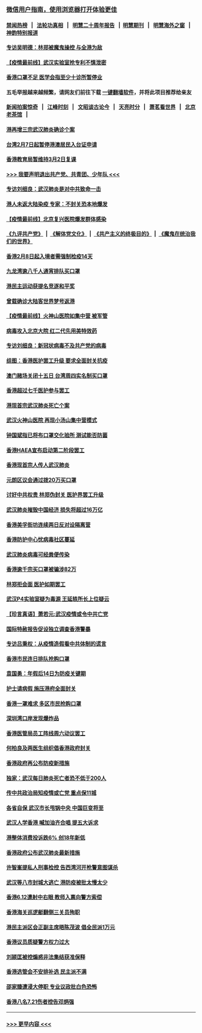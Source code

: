 ### [微信用户指南，使用浏览器打开体验更佳](https://github.com/gfw-breaker/banned-news1/blob/master/indexes/wechat-guide.md?t=0)
#### [禁闻热榜](热点新闻.md?t=0)  &nbsp;&nbsp;|&nbsp;&nbsp; [法轮功真相](https://github.com/gfw-breaker/truth/blob/master/README.md?t=0) &nbsp;&nbsp;|&nbsp;&nbsp; [明慧二十周年报告](https://github.com/gfw-breaker/mh-reports/blob/master/README.md?t=0) &nbsp;&nbsp;|&nbsp;&nbsp;[明慧期刊](https://github.com/gfw-breaker/mh-qikan) &nbsp;&nbsp;|&nbsp;&nbsp; [明慧海外之窗](https://github.com/gfw-breaker/mh-news/blob/master/README.md?t=0) &nbsp;&nbsp;|&nbsp;&nbsp; [神韵特别报道](https://github.com/gfw-breaker/mh-news/blob/master/shenyun.md?t=0)
#### [专访吴明德：林郑被魔鬼操控 与全港为敌](../pages/nsc415/n11852734.md?t=02080733) 
#### [【疫情最前线】武汉实验室抢专利不慎泄密](../pages/nsc415/n11850310.md?t=02080733) 
#### [香港口罩不足 医学会指至少十诊所暂停业](../pages/nsc415/n11850301.md?t=02080733) 
#### 五毛举报越来越频繁，请网友们前往下载 [一键翻墙软件](https://github.com/gfw-breaker/ssr-accounts)，并将此项目推荐给亲友
#### [新闻拍案惊奇](https://github.com/gfw-breaker/banned-news1/blob/master/pages/link4.md) &nbsp;&nbsp;|&nbsp;&nbsp; [江峰时刻](https://github.com/gfw-breaker/banned-news1/blob/master/pages/link4.md) &nbsp;&nbsp;|&nbsp;&nbsp; [文昭谈古论今](https://github.com/gfw-breaker/banned-news1/blob/master/pages/link4.md) &nbsp;&nbsp;|&nbsp;&nbsp; [天亮时分](https://github.com/gfw-breaker/banned-news1/blob/master/pages/link4.md) &nbsp;&nbsp;|&nbsp;&nbsp; [萧茗看世界](https://github.com/gfw-breaker/banned-news1/blob/master/pages/link4.md) &nbsp;&nbsp;|&nbsp;&nbsp; [北京老茶馆](https://github.com/gfw-breaker/banned-news1/blob/master/pages/link4.md) &nbsp;&nbsp;|&nbsp;&nbsp; 
#### [港再增三宗武汉肺炎确诊个案](../pages/nsc415/n11850328.md?t=02080733) 
#### [台湾2月7日起暂停港澳居民入台证申请](../pages/nsc415/n11850304.md?t=02080733) 
#### [香港教育局暂维持3月2日复课](../pages/nsc415/n11850260.md?t=02080733) 
#### [>>> 我要声明退出共产党、共青团、少年队 <<<](https://github.com/begood0513/goodnews/blob/master/quit/letter.md) 
#### [专访刘细良：武汉肺炎是对中共致命一击](../pages/nsc415/n11849934.md?t=02080733) 
#### [港人未返大陆染疫 专家：不封关恐本地爆发](../pages/nsc415/n11848021.md?t=02080733) 
#### [【疫情最前线】北京复兴医院爆发群体感染](../pages/nsc415/n11847626.md?t=02080733) 
#### [《九评共产党》](https://github.com/begood0513/9ping.md/blob/master/README.md) &nbsp;|&nbsp; [《解体党文化》](../../../../jtdwh.md/blob/master/README.md)  &nbsp;|&nbsp; [《共产主义的终极目的》](../../../../gczydzjmd.md/blob/master/README.md) &nbsp;|&nbsp; [《魔鬼在统治我们的世界》](../../../../mgztzwmdsj.md/blob/master/README.md) 
#### [香港2月8日起入境者需强制检疫14天](../pages/nsc415/n11847658.md?t=02080733) 
#### [九龙湾逾八千人通宵排队买口罩](../pages/nsc415/n11847647.md?t=02080733) 
#### [港民主运动获提名竞逐和平奖](../pages/nsc415/n11847633.md?t=02080733) 
#### [曾载确诊大陆客世界梦号返港](../pages/nsc415/n11847608.md?t=02080733) 
#### [【疫情最前线】火神山医院如集中营 被军管](../pages/nsc415/n11847524.md?t=02080733) 
#### [病毒攻入北京大院 红二代先用美特效药](../pages/nsc415/n11847427.md?t=02080733) 
#### [专访刘细良：新冠状病毒不及共产党的病毒](../pages/nsc415/n11847164.md?t=02080733) 
#### [组图：香港医护罢工升级 要求全面封关抗疫](../pages/nsc415/n11844107.md?t=02080733) 
#### [澳门赌场关闭十五日 台湾周四实名制买口罩](../pages/nsc415/n11845083.md?t=02080733) 
#### [香港超过七千医护参与罢工](../pages/nsc415/n11845051.md?t=02080733) 
#### [港现首宗武汉肺炎死亡个案](../pages/nsc415/n11844998.md?t=02080733) 
#### [武汉火神山医院 再现小汤山集中营模式](../pages/nsc415/n11844763.md?t=02080733) 
#### [钟国斌指已将布口罩交化验所 测试能否防菌](../pages/nsc415/n11842783.md?t=02080733) 
#### [香港HAEA宣布启动第二阶段罢工](../pages/nsc415/n11842723.md?t=02080733) 
#### [香港现首宗人传人武汉肺炎](../pages/nsc415/n11842766.md?t=02080733) 
#### [元朗区议会通过拨20万买口罩](../pages/nsc415/n11842754.md?t=02080733) 
#### [讨好中共权贵 林郑伪封关 医护界罢工升级](../pages/nsc415/n11842359.md?t=02080733) 
#### [武汉肺炎摧毁中国经济 损失将超过16万亿](../pages/nsc415/n11839723.md?t=02080733) 
#### [香港美孚街坊连续两日反对设隔离营](../pages/nsc415/n11839962.md?t=02080733) 
#### [香港防护中心忧病毒社区蔓延](../pages/nsc415/n11839933.md?t=02080733) 
#### [武汉肺炎病毒可经粪便传染](../pages/nsc415/n11839939.md?t=02080733) 
#### [香港逾千宗买口罩被骗涉82万](../pages/nsc415/n11839914.md?t=02080733) 
#### [林郑拒会面 医护如期罢工](../pages/nsc415/n11839892.md?t=02080733) 
#### [武汉P4实验室疑为毒源 王延轶所长上位疑云](../pages/nsc415/n11835543.md?t=02080733) 
#### [【珍言真语】萧若元:武汉疫情或令中共亡党](../pages/nsc415/n11829394.md?t=02080733) 
#### [国际特赦报告促设独立调查香港警暴](../pages/nsc415/n11833845.md?t=02080733) 
#### [专访吕秉权：从疫情造假看中共体制的谎言](../pages/nsc415/n11833813.md?t=02080733) 
#### [香港市民连日排队抢购口罩](../pages/nsc415/n11833794.md?t=02080733) 
#### [袁国勇：年假后14日为防疫关键期](../pages/nsc415/n11831088.md?t=02080733) 
#### [护士请病假 施压港府全面封关](../pages/nsc415/n11831030.md?t=02080733) 
#### [香港一罩难求 多区市民抢购口罩](../pages/nsc415/n11831002.md?t=02080733) 
#### [深圳湾口岸发现爆炸品](../pages/nsc415/n11828802.md?t=02080733) 
#### [香港医管局员工阵线周六动议罢工](../pages/nsc415/n11828762.md?t=02080733) 
#### [何柏良及两医生组织倡香港政府封关](../pages/nsc415/n11828749.md?t=02080733) 
#### [香港政府再公布防疫新措施](../pages/nsc415/n11828716.md?t=02080733) 
#### [独家：武汉每日肺炎死亡者恐不低于200人](../pages/nsc415/n11828240.md?t=02080733) 
#### [传中共政治局知疫情或亡党 重点保11城](../pages/nsc415/n11828145.md?t=02080733) 
#### [各省自保 武汉市长甩锅中央 中国巨变将至](../pages/nsc415/n11828021.md?t=02080733) 
#### [武汉人学香港 喊加油齐合唱 提五大诉求](../pages/nsc415/n11827046.md?t=02080733) 
#### [港整体消费投诉跌6% 创18年新低](../pages/nsc415/n11817280.md?t=02080733) 
#### [香港政府公布武汉肺炎最新措施](../pages/nsc415/n11817152.md?t=02080733) 
#### [许智峯提私人刑事检控 告西湾河开枪警意图谋杀](../pages/nsc415/n11817132.md?t=02080733) 
#### [武汉等八市封城大逃亡 港防疫被批太慢太少](../pages/nsc415/n11817058.md?t=02080733) 
#### [香港6.12遭射中右眼 教师入禀向警方索偿](../pages/nsc415/n11814678.md?t=02080733) 
#### [香港海关巡逻艇翻侧三关员殉职](../pages/nsc415/n11814604.md?t=02080733) 
#### [港民主派区会正副主席晤陈茂波 倡全民派1万元](../pages/nsc415/n11814582.md?t=02080733) 
#### [香港议员质疑警方权力过大](../pages/nsc415/n11814560.md?t=02080733) 
#### [刘颕匡被控煽惑非法集结获准保释](../pages/nsc415/n11811727.md?t=02080733) 
#### [香港选管会不安排补选 民主派不满](../pages/nsc415/n11811691.md?t=02080733) 
#### [邵家臻遭浸大停职 专业议政批白色恐怖](../pages/nsc415/n11811670.md?t=02080733) 
#### [香港八名7.21伤者控告邓炳强](../pages/nsc415/n11811623.md?t=02080733) 

----
#### [ >>> 更早内容 <<< ](../indexes/nsc415-earlier.md)
